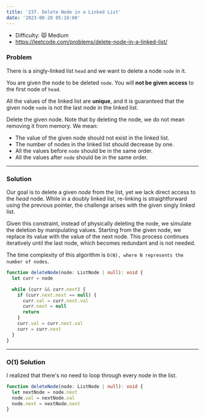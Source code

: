 ```yaml
---
title: '237. Delete Node in a Linked List'
date: '2023-08-20 05:18:00'
---
```


- Difficulty: 😾 Medium
- https://leetcode.com/problems/delete-node-in-a-linked-list/

### Problem

There is a singly-linked list `head` and we want to delete a node `node` in it.

You are given the node to be deleted `node`. You will **not be given access** to the first node of `head`.

All the values of the linked list are **unique**, and it is guaranteed that the given node `node` is not the last node in the linked list.

Delete the given node. Note that by deleting the node, we do not mean removing it from memory. We mean:

- The value of the given node should not exist in the linked list.
- The number of nodes in the linked list should decrease by one.
- All the values before `node` should be in the same order.
- All the values after `node` should be in the same order.

---

### Solution

Our goal is to delete a given _node_ from the list, yet we lack direct access to the _head_ node.
While in a doubly linked list, re-linking is straightforward using the previous pointer, the challenge arises with the given singly linked list.

Given this constraint, instead of physically deleting the node, we simulate the deletion by manipulating values. Starting from the given node, we replace its value with the value of the next node. This process continues iteratively until the last node, which becomes redundant and is not needed.

The time complexity of this algorithm is `O(N), where N represents the number of nodes`.

```ts
function deleteNode(node: ListNode | null): void {
  let curr = node

  while (curr && curr.next) {
    if (curr.next.next == null) {
      curr.val = curr.next.val
      curr.next = null
      return
    }
    curr.val = curr.next.val
    curr = curr.next
  }
}
```

---

### O(1) Solution

I realized that there's no need to loop through every node in the list.

```ts
function deleteNode(node: ListNode | null): void {
  let nextNode = node.next
  node.val = nextNode.val
  node.next = nextNode.next
}
```
